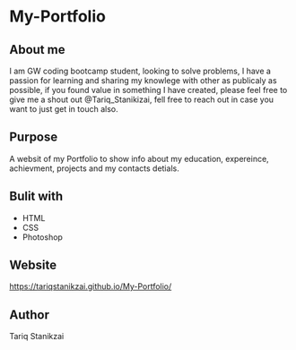 # My-Portfolio
## About me
I am GW coding bootcamp student, looking to solve problems, I have a passion for learning  and sharing my knowlege with other as publicaly as possible, if you found value in something I have created, please feel free to give me a shout out @Tariq_Stanikizai, fell free to reach out in case you want to just get in touch also.

## Purpose
A websit of my Portfolio to show info about my education, expereince, achievment, projects and my contacts detials.

## Bulit with 
* HTML
* CSS
* Photoshop

## Website
https://tariqstanikzai.github.io/My-Portfolio/

## Author
 Tariq Stanikzai